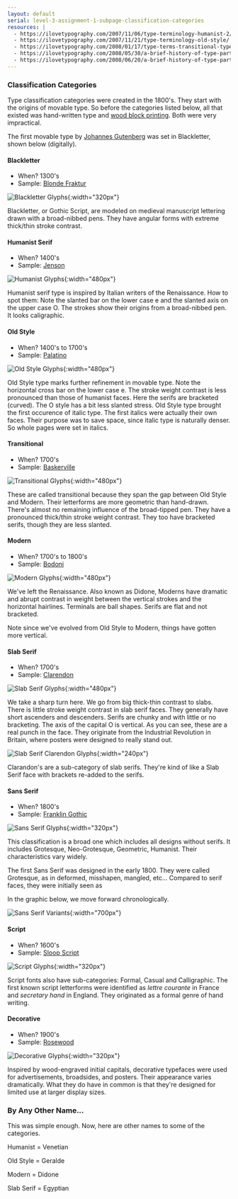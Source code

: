 ```yaml
---
layout: default
serial: level-3-assignment-1-subpage-classification-categories
resources: |
  - https://ilovetypography.com/2007/11/06/type-terminology-humanist-2/
  - https://ilovetypography.com/2007/11/21/type-terminology-old-style/
  - https://ilovetypography.com/2008/01/17/type-terms-transitional-type/
  - https://ilovetypography.com/2008/05/30/a-brief-history-of-type-part-4/
  - https://ilovetypography.com/2008/06/20/a-brief-history-of-type-part-5/
---
```

### Classification Categories

Type classification categories were created in the 1800's. They start with the origins of movable type. So before the categories listed below, all that existed was hand-written type and <a href="https://en.wikipedia.org/wiki/Woodblock_printing" title="Wikipedia: Wood Block Printing">wood block printing</a>. Both were very impractical.

The first movable type by <a href="https://en.wikipedia.org/wiki/Johannes_Gutenberg" title="Wikipedia: Johannes Gutenberg" target="_blank">Johannes Gutenberg</a> was set in Blackletter, shown below (digitally).

#### <a name="blackletter">Blackletter</a>

<ul class="hasBullets">
	<li>When? 1300's</li>
	<li>Sample: <a href="https://fonts.adobe.com/fonts/blonde-fraktur" title="Blonde Fraktur Family at Adobe Fonts" target="_blank">Blonde Fraktur</a></li>
</ul>

![Blackletter Glyphs]({{site.url}}/svg/classification-blackletter.svg "Blackletter Glyphs"){:width="320px"}

Blackletter, or Gothic Script, are modeled on medieval manuscript lettering drawn with a broad-nibbed pens. They have angular forms with extreme thick/thin stroke contrast.

#### <a name="humanist-serif">Humanist Serif</a>

<ul class="hasBullets">
	<li>When? 1400's</li>
	<li>Sample: <a href="https://fonts.adobe.com/fonts/adobe-jenson" title="Jenson Family at Adobe Fonts" target="_blank">Jenson</a></li>
</ul>

![Humanist Glyphs]({{site.url}}/svg/classification-humanist.svg "Humanist Glyphs"){:width="480px"}

Humanist serif type is inspired by Italian writers of the Renaissance. How to spot them: Note the slanted bar on the lower case e and the slanted axis on the upper case O. The strokes show their origins from a broad-nibbed pen. It looks caligraphic.

#### <a name="old-style">Old Style</a>

<ul class="hasBullets">
	<li>When? 1400's to 1700's</li>
	<li>Sample: <a href="https://www.linotype.com/57056/palatino-linotype-family.html" title="Garamond Family at Adobe Fonts" target="_blank">Palatino</a></li>
</ul>

![Old Style Glyphs]({{site.url}}/svg/classification-old-style.svg "Old Style Glyphs"){:width="480px"}

Old Style type marks further refinement in movable type. Note the horizontal cross bar on the lower case e. The stroke weight contrast is less pronounced than those of humanist faces. Here the serifs are bracketed (curved). The O style has a bit less slanted stress. Old Style type brought the first occurence of italic type. The first italics were actually their own faces. Their purpose was to save space, since italic type is naturally denser. So whole pages were set in italics.

#### <a name="transitional">Transitional</a>

<ul class="hasBullets">
	<li>When? 1700's</li>
	<li>Sample: <a href="https://fonts.adobe.com/search?query=baskerville&amp;utf8=%E2%9C%93" title="Baskerville Family at Adobe Fonts" target="_blank">Baskerville</a></li>
</ul>

![Transitional Glyphs]({{site.url}}/svg/classification-transitional.svg "Transitional Glyphs"){:width="480px"}

These are called transitional because they span the gap between Old Style and Modern. Their letterforms are more geometric than hand-drawn. There's almost no remaining influence of the broad-tipped pen. They have a pronounced thick/thin stroke weight contrast. They too have bracketed serifs, though they are less slanted.

#### <a name="modern">Modern</a>

<ul class="hasBullets">
	<li>When? 1700's to 1800's</li>
	<li>Sample: <a href="https://fonts.adobe.com/fonts/bodoni-urw" title="Bodoni Family at Adobe Fonts" target="_blank">Bodoni</a></li>
</ul>

![Modern Glyphs]({{site.url}}/svg/classification-modern.svg "Modern Glyphs"){:width="480px"}

We've left the Renaissance. Also known as Didone, Moderns have dramatic and abrupt contrast in weight between the vertical strokes and the horizontal hairlines. Terminals are ball shapes. Serifs are flat and not bracketed.

Note since we've evolved from Old Style to Modern, things have gotten more vertical. 

#### <a name="slab-serif">Slab Serif</a>

<ul class="hasBullets">
	<li>When? 1700's</li>
	<li>Sample: <a href="https://fonts.adobe.com/fonts/clarendon-urw" title="Clarendon Family at Adobe Fonts" target="_blank">Clarendon</a></li>
</ul>

![Slab Serif Glyphs]({{site.url}}/svg/classification-slab-serif.svg "Slab Serif Glyphs"){:width="480px"}

We take a sharp turn here. We go from big thick-thin contrast to slabs. There is little stroke weight contrast in slab serif faces. They generally have short ascenders and descenders. Serifs are chunky and with little or no bracketing. The axis of the capital O is vertical. As you can see, these are a real punch in the face. They originate from the Industrial Revolution in Britain, where posters were designed to really stand out.

![Slab Serif Clarendon Glyphs]({{site.url}}/svg/classification-slab-serif-clarendon.svg "Slab Serif Clarendon Glyphs"){:width="240px"}

Clarandon's are a sub-category of slab serifs. They're kind of like a Slab Serif face with brackets re-added to the serifs.

#### <a name="sans-serif">Sans Serif</a>

<ul class="hasBullets">
	<li>When? 1800's</li>
	<li>Sample: <a href="https://fonts.adobe.com/fonts/franklin-gothic-urw" title="ITC Franklin Gothic Family at Adobe Fonts" target="_blank">Franklin Gothic</a></li>
</ul>

![Sans Serif Glyphs]({{site.url}}/svg/classification-sans-serif.svg "Sans Serif Glyphs"){:width="320px"}

This classification is a broad one which includes all designs without serifs. It includes Grotesque, Neo-Grotesque, Geometric, Humanist. Their characteristics vary widely.

The first Sans Serif was designed in the early 1800. They were called Grotesque, as in deformed, misshapen, mangled, etc... Compared to serif faces, they were initially seen as 

In the graphic below, we move forward chronologically.

![Sans Serif Variants]({{site.url}}/svg/classification-sans-variants.svg "Sans Serif Variants"){:width="700px"}

#### <a name="script">Script</a>

<ul class="hasBullets">
	<li>When? 1600's</li>
	<li>Sample: <a href="https://fonts.adobe.com/fonts/sloop-script" title="Sloop Script Family at Adobe Fonts" target="_blank">Sloop Script</a></li>
</ul>

![Script Glyphs]({{site.url}}/svg/classification-script.svg "Script Glyphs"){:width="320px"}

Script fonts also have sub-categories: Formal, Casual and Calligraphic. The first known script letterforms were identified as *lettre courante* in France and *secretary hand* in England. They originated as a formal genre of hand writing.

#### <a name="decorative">Decorative</a>

<ul class="hasBullets">
	<li>When? 1900's</li>
	<li>Sample: <a href="https://fonts.adobe.com/fonts/rosewood" title="Rosewood Family at Adobe Fonts" target="_blank">Rosewood</a></li>
</ul>

![Decorative Glyphs]({{site.url}}/svg/classification-decorative.svg "Decorative Glyphs"){:width="320px"}

Inspired by wood-engraved initial capitals, decorative typefaces were used for advertisements, broadsides, and posters. Their appearance varies dramatically. What they do have in common is that they're designed for limited use at larger display sizes.

### By Any Other Name...

This was simple enough. Now, here are other names to some of the categories.

Humanist = Venetian

Old Style = Geralde

Modern = Didone

Slab Serif = Egyptian